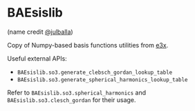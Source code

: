 # BAEsislib
(name credit [@julballa](https://github.com/julballa))

Copy of Numpy-based basis functions utilities from [e3x](https://github.com/google-research/e3x/).

Useful external APIs:

- `BAEsislib.so3.generate_clebsch_gordan_lookup_table`
- `BAEsislib.so3.generate_spherical_harmonics_lookup_table`

Refer to `BAEsislib.so3.spherical_harmonics` and `BAEsislib.so3.clesch_gordan` for their usage.
